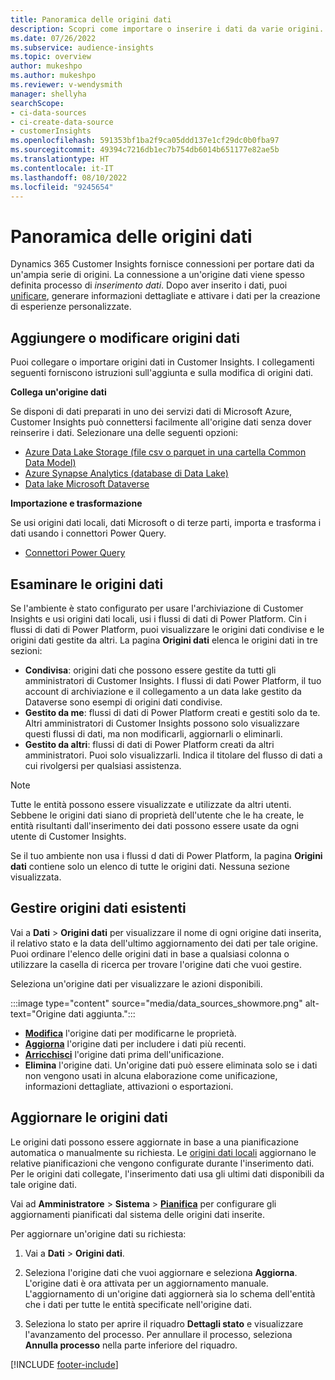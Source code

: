 ```yaml
---
title: Panoramica delle origini dati
description: Scopri come importare o inserire i dati da varie origini.
ms.date: 07/26/2022
ms.subservice: audience-insights
ms.topic: overview
author: mukeshpo
ms.author: mukeshpo
ms.reviewer: v-wendysmith
manager: shellyha
searchScope:
- ci-data-sources
- ci-create-data-source
- customerInsights
ms.openlocfilehash: 591353bf1ba2f9ca05ddd137e1cf29dc0b0fba97
ms.sourcegitcommit: 49394c7216db1ec7b754db6014b651177e82ae5b
ms.translationtype: HT
ms.contentlocale: it-IT
ms.lasthandoff: 08/10/2022
ms.locfileid: "9245654"
---
```

# <a name="data-sources-overview"></a>Panoramica delle origini dati

Dynamics 365 Customer Insights fornisce connessioni per portare dati da un'ampia serie di origini. La connessione a un'origine dati viene spesso definita processo di *inserimento dati*. Dopo aver inserito i dati, puoi [unificare](data-unification.md), generare informazioni dettagliate e attivare i dati per la creazione di esperienze personalizzate.

## <a name="add-or-edit-data-sources"></a>Aggiungere o modificare origini dati

Puoi collegare o importare origini dati in Customer Insights. I collegamenti seguenti forniscono istruzioni sull'aggiunta e sulla modifica di origini dati.

**Collega un'origine dati**

Se disponi di dati preparati in uno dei servizi dati di Microsoft Azure, Customer Insights può connettersi facilmente all'origine dati senza dover reinserire i dati. Selezionare una delle seguenti opzioni:
- [Azure Data Lake Storage (file csv o parquet in una cartella Common Data Model)](connect-common-data-model.md)
- [Azure Synapse Analytics (database di Data Lake)](connect-synapse.md)
- [Data lake Microsoft Dataverse](connect-dataverse-managed-lake.md)

**Importazione e trasformazione**

Se usi origini dati locali, dati Microsoft o di terze parti, importa e trasforma i dati usando i connettori Power Query.
- [Connettori Power Query](connect-power-query.md)

## <a name="review-data-sources"></a>Esaminare le origini dati

Se l'ambiente è stato configurato per usare l'archiviazione di Customer Insights e usi origini dati locali, usi i flussi di dati di Power Platform. Cin i flussi di dati di Power Platform, puoi visualizzare le origini dati condivise e le origini dati gestite da altri. La pagina **Origini dati** elenca le origini dati in tre sezioni:
- **Condivisa**: origini dati che possono essere gestite da tutti gli amministratori di Customer Insights. I flussi di dati Power Platform, il tuo account di archiviazione e il collegamento a un data lake gestito da Dataverse sono esempi di origini dati condivise.
- **Gestito da me**: flussi di dati di Power Platform creati e gestiti solo da te. Altri amministratori di Customer Insights possono solo visualizzare questi flussi di dati, ma non modificarli, aggiornarli o eliminarli.
- **Gestito da altri**: flussi di dati di Power Platform creati da altri amministratori. Puoi solo visualizzarli. Indica il titolare del flusso di dati a cui rivolgersi per qualsiasi assistenza.
> [!NOTE]
> Tutte le entità possono essere visualizzate e utilizzate da altri utenti. Sebbene le origini dati siano di proprietà dell'utente che le ha create, le entità risultanti dall'inserimento dei dati possono essere usate da ogni utente di Customer Insights.

Se il tuo ambiente non usa i flussi d dati di Power Platform, la pagina **Origini dati** contiene solo un elenco di tutte le origini dati. Nessuna sezione visualizzata.

## <a name="manage-existing-data-sources"></a>Gestire origini dati esistenti

Vai a **Dati** > **Origini dati** per visualizzare il nome di ogni origine dati inserita, il relativo stato e la data dell'ultimo aggiornamento dei dati per tale origine. Puoi ordinare l'elenco delle origini dati in base a qualsiasi colonna o utilizzare la casella di ricerca per trovare l'origine dati che vuoi gestire.

Seleziona un'origine dati per visualizzare le azioni disponibili.

:::image type="content" source="media/data_sources_showmore.png" alt-text="Origine dati aggiunta.":::

- [**Modifica**](#add-or-edit-data-sources) l'origine dati per modificarne le proprietà.
- [**Aggiorna**](#refresh-data-sources) l'origine dati per includere i dati più recenti.
- [**Arricchisci**](data-sources-enrichment.md) l'origine dati prima dell'unificazione.
- **Elimina** l'origine dati. Un'origine dati può essere eliminata solo se i dati non vengono usati in alcuna elaborazione come unificazione, informazioni dettagliate, attivazioni o esportazioni.

## <a name="refresh-data-sources"></a>Aggiornare le origini dati

Le origini dati possono essere aggiornate in base a una pianificazione automatica o manualmente su richiesta. Le [origini dati locali](connect-power-query.md#add-data-from-on-premises-data-sources) aggiornano le relative pianificazioni che vengono configurate durante l'inserimento dati. Per le origini dati collegate, l'inserimento dati usa gli ultimi dati disponibili da tale origine dati.

Vai ad **Amministratore** > **Sistema** > [**Pianifica**](schedule-refresh.md) per configurare gli aggiornamenti pianificati dal sistema delle origini dati inserite.

Per aggiornare un'origine dati su richiesta:

1. Vai a **Dati** > **Origini dati**.

1. Seleziona l'origine dati che vuoi aggiornare e seleziona **Aggiorna**. L'origine dati è ora attivata per un aggiornamento manuale. L'aggiornamento di un'origine dati aggiornerà sia lo schema dell'entità che i dati per tutte le entità specificate nell'origine dati.

1. Seleziona lo stato per aprire il riquadro **Dettagli stato** e visualizzare l'avanzamento del processo. Per annullare il processo, seleziona **Annulla processo** nella parte inferiore del riquadro.

[!INCLUDE [footer-include](includes/footer-banner.md)]
